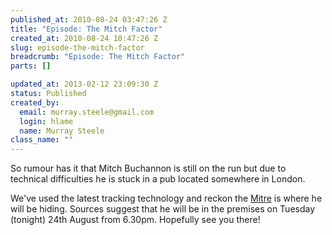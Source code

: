 ```yaml
--- 
published_at: 2010-08-24 03:47:26 Z
title: "Episode: The Mitch Factor"
created_at: 2010-08-24 10:47:26 Z
slug: episode-the-mitch-factor
breadcrumb: "Episode: The Mitch Factor"
parts: []

updated_at: 2013-02-12 23:09:30 Z
status: Published
created_by: 
  email: murray.steele@gmail.com
  login: hlame
  name: Murray Steele
class_name: ""
---
```


So rumour has it that Mitch Buchannon is still on the run but due to technical 
difficulties he is stuck in a pub located somewhere in London.
 
We've used the latest tracking technology and reckon the [Mitre](http://tinyurl.com/38wwsjc) is
where he will be hiding. Sources suggest that he will be in 
the premises on Tuesday (tonight) 24th August from 6.30pm. 
Hopefully see you there!

